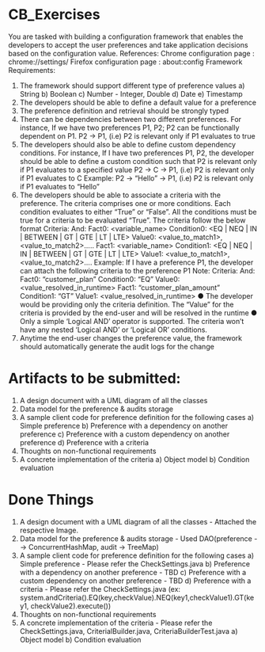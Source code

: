 # CB_Exercises
 
 You are tasked with building a configuration framework that enables the developers to accept the user preferences and take application decisions based on the configuration value.
References:
Chrome configuration page : chrome://settings/ Firefox configuration page : about:config
Framework Requirements:
1) The framework should support different type of preference values
a) String
b) Boolean
c) Number - Integer, Double
d) Date
e) Timestamp
2) The developers should be able to define a default value for a preference
3) The preference definition and retrieval should be strongly typed
4) There can be dependencies between two different preferences. For instance, If we have two preferences P1<Boolean>, P2<String>; P2 can be functionally dependent on P1.
P2 -> P1, (i.e) P2 is relevant only if P1 evaluates to true
5) The developers should also be able to define custom dependency conditions. For instance, If I have two preferences P1<String>, P2<String>, the developer should be able to define a custom condition such that P2 is relevant only if P1 evaluates to a specified value
P2 -> C -> P1, (i.e) P2 is relevant only if P1 evaluates to C
Example:
P2 -> “Hello” -> P1, (i.e) P2 is relevant only if P1 evaluates to “Hello”
6) The developers should be able to associate a criteria with the preference.
The criteria comprises one or more conditions. Each condition evaluates to either “True” or “False”. All the conditions must be true for a criteria to be evaluated “True”.
The criteria follow the below format
Criteria: And:
 Fact0: <variable_name>
Condition0: <EQ | NEQ | IN | BETWEEN | GT | GTE | LT | LTE> Value0: <value_to_match1>, <value_to_match2>.....
Fact1: <variable_name>
Condition1: <EQ | NEQ | IN | BETWEEN | GT | GTE | LT | LTE> Value1: <value_to_match1>, <value_to_match2>....
Example: If I have a preference P1<String>, the developer can attach the following criteria to the preference P1
Note:
Criteria: And:
Fact0: “customer_plan”
Condition0: “EQ”
Value0: <value_resolved_in_runtime>
Fact1: “customer_plan_amount” Condition1: “GT”
Value1: <value_resolved_in_runtime>
● The developer would be providing only the criteria definition. The “Value” for the criteria is provided by the end-user and will be resolved in the runtime
● Only a simple ‘Logical AND’ operator is supported. The criteria won’t have any nested ‘Logical AND’ or ‘Logical OR’ conditions.
7) Anytime the end-user changes the preference value, the framework should automatically generate the audit logs for the change

# Artifacts to be submitted:
1) A design document with a UML diagram of all the classes
2) Data model for the preference & audits storage
3) A sample client code for preference definition for the following cases
 a) Simple preference
 b) Preference with a dependency on another preference
 c) Preference with a custom dependency on another preference
 d) Preference with a criteria
4) Thoughts on non-functional requirements
5) A concrete implementation of the criteria
 a) Object model
 b) Condition evaluation

# Done Things
1) A design document with a UML diagram of all the classes - Attached the respective Image.
2) Data model for the preference & audits storage - Used DAO(preference --> ConcurrentHashMap, audit -> TreeMap)
3) A sample client code for preference definition for the following cases
 a) Simple preference - Please refer the CheckSettings.java
 b) Preference with a dependency on another preference - TBD
 c) Preference with a custom dependency on another preference - TBD
 d) Preference with a criteria - Please refer the CheckSettings.java (ex: system.andCriteria().EQ(key,checkValue).NEQ(key1,checkValue1).GT(key1, checkValue2).execute())
4) Thoughts on non-functional requirements
5) A concrete implementation of the criteria - Please refer the CheckSettings.java, CriterialBuilder.java, CriteriaBuilderTest.java
 a) Object model
 b) Condition evaluation



 

 

